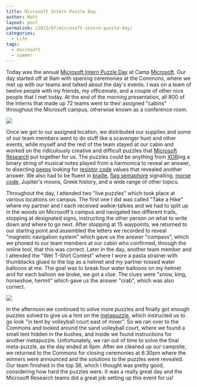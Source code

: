 ```yaml
---
title: Microsoft Intern Puzzle Day
author: Matt
layout: post
permalink: /2011/07/microsoft-intern-puzzle-day/
categories:
  - Life
tags:
  - microsoft
  - summer
---
```


Today was the annual [Microsoft Intern Puzzle Day][1] at Camp [Microsoft][2]. Our day started off at 9am with opening ceremonies at the Commons, where we met up with our teams and talked about the day's events. I was on a team of twelve people with my friends, my officemate, and a couple of other nice people that I met today. At the end of the morning presentation, all 800 of the interns that made up 72 teams went to their assigned "cabins" throughout the Microsoft campus, otherwise known as a conference room.

 [1]: http://seattletimes.nwsource.com/html/microsoft/2009630759_microsoftinterns10.html
 [2]: http://www.microsoft.com/en-us/default.aspx

[![][4]  
][4]

 [3]: http://mbmccormick.github.com/images/2011/07/1310249582.jpg
 [4]: http://mbmccormick.github.com/images/2011/07/1310249582.jpg

Once we got to our assigned location, we distributed our supplies and some of our team members went to do stuff like a scavenger hunt and other events, while myself and the rest of the team stayed at our cabin and worked on the ridiculously creative and difficult puzzles that [Microsoft Research][5] put together for us. The puzzles could be anything from [XOR][6]ing a binary string of musical notes played from a harmonica to reveal an answer, to disecting [peeps][7] looking for [resistor code][8] values that revealed another answer. We also had to be fluent in [braille][9], [flag semaphore][10] signalling, [morse code][11], Jupiter's moons, Greek history, and a wide range of other topics.

 [5]: http://research.microsoft.com/en-us/
 [6]: http://en.wikipedia.org/wiki/XOR_gate
 [7]: http://en.wikipedia.org/wiki/Peeps
 [8]: http://wiki.xtronics.com/index.php/Resistor_Codes
 [9]: http://en.wikipedia.org/wiki/Braille
 [10]: http://en.wikipedia.org/wiki/Flag_semaphore
 [11]: http://en.wikipedia.org/wiki/Morse_code

Throughout the day, I attended two "live puzzles" which took place at various locations on campus. The first one I did was called "Take a Hike" where my partner and I each received walkie-talkies and we had to split up in the woods on Microsoft's campus and navigated two different trails, stopping at designated signs, instructing the other person on what to write down and where to go next. After stopping at 15 waypoints, we returned to our starting point and assembled the letters we recorded to reveal "magnetic navigation system" which gave us the answer "compass", which we phoned to our team members at our cabin who confirmed, through the online tool, that this was correct. Later in the day, another team member and I attended the "Wet T-Shirt Contest" where I wore a pasta strainer with thumbtacks glued to the top as a helmet and my partner tossed water balloons at me. The goal was to break four water balloons on my helmet and for each balloon we broke, we got a clue. The clues were "snow, king, horseshoe, hermit" which gave us the answer "crab", which was also correct.

[![][13]][13]

 [12]: http://mbmccormick.github.com/images/2012/05/1310258141.jpg
 [13]: http://mbmccormick.github.com/images/2012/05/1310258141.jpg

In the afternoon we continued to solve more puzzles and finally got enough puzzles solved to give us a hint on the [metapuzzle][14], which instructed us to go look "in tent by volleyball court east of mixer". So we ran over to the Commons and looked around the sand volleyball court, where we found a small tent hidden in the bushes, and inside we found instructions for another metapuzzle. Unfortunately, we ran out of time to solve the final meta-puzzle, as the day ended at 6pm. After we cleaned up our campsite, we returned to the Commons for closing ceremonies at 6:30pm where the winners were announced and the solutions to the puzzles were revealed. Our team finished in the top 36, which I thought was pretty good, considering how hard the puzzles were. It was a really great day and the Microsoft Research teams did a great job setting up this event for us!

 [14]: http://en.wikipedia.org/wiki/Metapuzzle